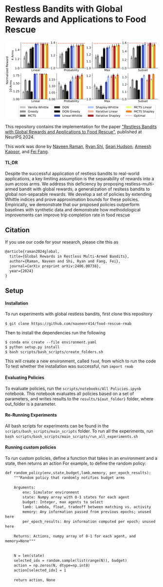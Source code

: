 # Restless Bandits with Global Rewards and Applications to Food Rescue
![Paper Overview](img/main_results_2.png)

This repository contains the implementation for the paper ["Restless Bandits with Global Rewards and Applications to Food Rescue"](https://arxiv.org/abs/2406.00738), published at NeurIPS 2024.

This work was done by [Naveen Raman](https://naveenraman.com/), [Ryan Shi](https://ryanzshi.github.io), [Sean Hudson](https://www.linkedin.com/in/sean-hudson-ba9b8759/), [Ameesh Kapoor](https://www.linkedin.com/in/ameeshkapoor/), and [Fei Fang](https://feifang.info). 

#### TL;DR 

Despite the successful application of restless bandits to real-world applications, a key limiting assumption is the separability of rewards into a sum across arms. 
We address this deficiency by proposing restless-multi-armed bandit with global rewards, a generalization of resltess bandits to global non-separable rewards. 
We develop a set of policies by extending Whittle indices and prove approximation  bounds for these policies. 
Empirically, we demonstrate that our proposed policies outperform baselines with synthetic data and demonstrate how methodological improvements can improve trip completion rate in food rescue

## Citation
If you use our code for your research, please cite this as
```
@article{raman2024global,
  title={Global Rewards in Restless Multi-Armed Bandits},
  author={Raman, Naveen and Shi, Ryan and Fang, Fei},
  journal={arXiv preprint arXiv:2406.00738},
  year={2024}
}
```
## Setup

#### Installation
To run experiments with global restless bandits, first clone this repository

```$ git clone https://github.com/naveenr414/food-rescue-rmab``` 

Then to install the dependencies run the following
```
$ conda env create --file environment.yaml
$ python setup.py install
$ bash scripts/bash_scripts/create_folders.sh
```

This will create a new environment, called `food`, from which to run the code
To test whether the installation was successful, run 
```import rmab```

#### Evaluating Policies
To evaluate policies, run the `scripts/notebooks/All Policies.ipynb` notebook. 
This notebook evaluates all policies based on a set of parameters, and writes results to the `results/${out_folder}` folder, where out_folder is a parameter. 

#### Re-Running Experiments
All bash scripts for experiments can be found in the `scripts/bash_scripts/main_scripts` folder. 
To run all the experiments, run `bash scripts/bash_scripts/main_scripts/run_all_experiments.sh`

#### Running custom policies
To run custom policies, define a function that takes in an environment and a state, then returns an action
For example, to define the random policy: 
```
def random_policy(env,state,budget,lamb,memory, per_epoch_results):
    """Random policy that randomly notifies budget arms
    
    Arguments:
        env: Simulator environment
        state: Numpy array with 0-1 states for each agent
        budget: Integer, max agents to select
        lamb: Lambda, float, tradeoff between matching vs. activity
        memory: Any information passed from previous epochs; unused here
        per_epoch_results: Any information computed per epoch; unused here
    
    Returns: Actions, numpy array of 0-1 for each agent, and memory=None"""


    N = len(state)
    selected_idx = random.sample(list(range(N)), budget)
    action = np.zeros(N, dtype=np.int8)
    action[selected_idx] = 1

    return action, None
```
